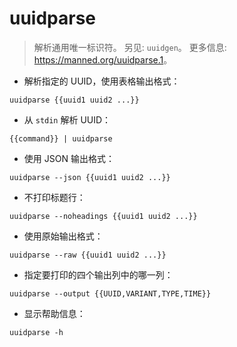 # uuidparse

> 解析通用唯一标识符。
> 另见: `uuidgen`。
> 更多信息: <https://manned.org/uuidparse.1>。

- 解析指定的 UUID，使用表格输出格式：

`uuidparse {{uuid1 uuid2 ...}}`

- 从 `stdin` 解析 UUID：

`{{command}} | uuidparse`

- 使用 JSON 输出格式：

`uuidparse --json {{uuid1 uuid2 ...}}`

- 不打印标题行：

`uuidparse --noheadings {{uuid1 uuid2 ...}}`

- 使用原始输出格式：

`uuidparse --raw {{uuid1 uuid2 ...}}`

- 指定要打印的四个输出列中的哪一列：

`uuidparse --output {{UUID,VARIANT,TYPE,TIME}}`

- 显示帮助信息：

`uuidparse -h`